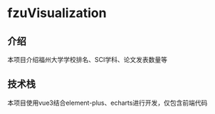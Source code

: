 # fzuVisualization

## 介绍
本项目介绍福州大学学校排名、SCI学科、论文发表数量等

## 技术栈
本项目使用vue3结合element-plus、echarts进行开发，仅包含前端代码
